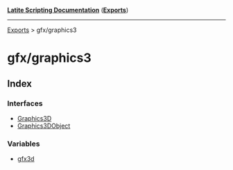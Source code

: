 [**Latite Scripting Documentation**](../README.md) ([**Exports**](../exports.md))

---

[Exports](../exports.md) > gfx/graphics3

# gfx/graphics3

## Index

### Interfaces

- [Graphics3D](interfaces/interface.Graphics3D.md)
- [Graphics3DObject](interfaces/interface.Graphics3DObject.md)

### Variables

- [gfx3d](variables/variable.gfx3d.md)
